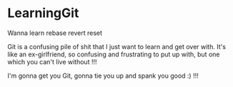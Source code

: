 # LearningGit
Wanna learn rebase revert reset

Git is a confusing pile of shit that I just want to learn and get over with. It's like an ex-girlfriend, so confusing and frustrating to put up with, but one which you can't live without !!!

I'm gonna get you Git, gonna tie you up and spank you good :) !!!
